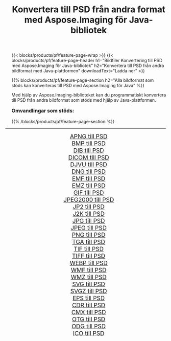 ﻿---
title: Konvertera till PSD från andra format med Aspose.Imaging för Java-bibliotek 
weight: 3920
url: /sv/java/conversion/to/psd/ 
lang: sv
langdirlevel: 2
locales: zh-hans,ja,it,ru,de,es,fr,nl,id,lt,pl,pt,vi,tr,ko,zh-hant,ar,hi,th,sv,cs,uk,he
description: Med Aspose.Imaging kan du konvertera till PSD från andra format med Java
---

{{< blocks/products/pf/feature-page-wrap >}}
{{< blocks/products/pf/feature-page-header h1="Bildfiler Konvertering till PSD med Aspose.Imaging för Java-bibliotek" h2="Konvertera till PSD från andra bildformat med Java-plattformen" downloadText="Ladda ner" >}}


{{% blocks/products/pf/feature-page-section  h2="Alla bildformat som stöds kan konverteras till PSD med Aspose.Imaging för Java" %}}
<p align=justify>Med hjälp av Aspose.Imaging-biblioteket kan du programmatiskt konvertera till PSD från andra bildformat som stöds med hjälp av Java-plattformen.</p>
<h3 style="margin-top:16px;">
Omvandlingar som stöds:
</h3>
{{% /blocks/products/pf/feature-page-section %}}
<div class="container-fluid productfamilypage bg-gray">
    <div class="convertypes bg-gray agp-content section">
        <div class="container">
		<hr style="margin-left:-20px;"/>
		<div class="row other-converters" style="gap: 10px;font-size: 19px;text-align:center;">
		    <div class='col-md-3 other-converter remove-lp remove-rp'><a href="/imaging/sv/java/conversion/apng-to-psd/" style="padding:15px;">APNG till PSD</a></div>
<div class='col-md-3 other-converter remove-lp remove-rp'><a href="/imaging/sv/java/conversion/bmp-to-psd/" style="padding:15px;">BMP till PSD</a></div>
<div class='col-md-3 other-converter remove-lp remove-rp'><a href="/imaging/sv/java/conversion/dib-to-psd/" style="padding:15px;">DIB till PSD</a></div>
<div class='col-md-3 other-converter remove-lp remove-rp'><a href="/imaging/sv/java/conversion/dicom-to-psd/" style="padding:15px;">DICOM till PSD</a></div>
<div class='col-md-3 other-converter remove-lp remove-rp'><a href="/imaging/sv/java/conversion/djvu-to-psd/" style="padding:15px;">DJVU till PSD</a></div>
<div class='col-md-3 other-converter remove-lp remove-rp'><a href="/imaging/sv/java/conversion/dng-to-psd/" style="padding:15px;">DNG till PSD</a></div>
<div class='col-md-3 other-converter remove-lp remove-rp'><a href="/imaging/sv/java/conversion/emf-to-psd/" style="padding:15px;">EMF till PSD</a></div>
<div class='col-md-3 other-converter remove-lp remove-rp'><a href="/imaging/sv/java/conversion/emz-to-psd/" style="padding:15px;">EMZ till PSD</a></div>
<div class='col-md-3 other-converter remove-lp remove-rp'><a href="/imaging/sv/java/conversion/gif-to-psd/" style="padding:15px;">GIF till PSD</a></div>
<div class='col-md-3 other-converter remove-lp remove-rp'><a href="/imaging/sv/java/conversion/jpeg2000-to-psd/" style="padding:15px;">JPEG2000 till PSD</a></div>
<div class='col-md-3 other-converter remove-lp remove-rp'><a href="/imaging/sv/java/conversion/jp2-to-psd/" style="padding:15px;">JP2 till PSD</a></div>
<div class='col-md-3 other-converter remove-lp remove-rp'><a href="/imaging/sv/java/conversion/j2k-to-psd/" style="padding:15px;">J2K till PSD</a></div>
<div class='col-md-3 other-converter remove-lp remove-rp'><a href="/imaging/sv/java/conversion/jpg-to-psd/" style="padding:15px;">JPG till PSD</a></div>
<div class='col-md-3 other-converter remove-lp remove-rp'><a href="/imaging/sv/java/conversion/jpeg-to-psd/" style="padding:15px;">JPEG till PSD</a></div>
<div class='col-md-3 other-converter remove-lp remove-rp'><a href="/imaging/sv/java/conversion/png-to-psd/" style="padding:15px;">PNG till PSD</a></div>
<div class='col-md-3 other-converter remove-lp remove-rp'><a href="/imaging/sv/java/conversion/tga-to-psd/" style="padding:15px;">TGA till PSD</a></div>
<div class='col-md-3 other-converter remove-lp remove-rp'><a href="/imaging/sv/java/conversion/tif-to-psd/" style="padding:15px;">TIF till PSD</a></div>
<div class='col-md-3 other-converter remove-lp remove-rp'><a href="/imaging/sv/java/conversion/tiff-to-psd/" style="padding:15px;">TIFF till PSD</a></div>
<div class='col-md-3 other-converter remove-lp remove-rp'><a href="/imaging/sv/java/conversion/webp-to-psd/" style="padding:15px;">WEBP till PSD</a></div>
<div class='col-md-3 other-converter remove-lp remove-rp'><a href="/imaging/sv/java/conversion/wmf-to-psd/" style="padding:15px;">WMF till PSD</a></div>
<div class='col-md-3 other-converter remove-lp remove-rp'><a href="/imaging/sv/java/conversion/wmz-to-psd/" style="padding:15px;">WMZ till PSD</a></div>
<div class='col-md-3 other-converter remove-lp remove-rp'><a href="/imaging/sv/java/conversion/svg-to-psd/" style="padding:15px;">SVG till PSD</a></div>
<div class='col-md-3 other-converter remove-lp remove-rp'><a href="/imaging/sv/java/conversion/svgz-to-psd/" style="padding:15px;">SVGZ till PSD</a></div>
<div class='col-md-3 other-converter remove-lp remove-rp'><a href="/imaging/sv/java/conversion/eps-to-psd/" style="padding:15px;">EPS till PSD</a></div>
<div class='col-md-3 other-converter remove-lp remove-rp'><a href="/imaging/sv/java/conversion/cdr-to-psd/" style="padding:15px;">CDR till PSD</a></div>
<div class='col-md-3 other-converter remove-lp remove-rp'><a href="/imaging/sv/java/conversion/cmx-to-psd/" style="padding:15px;">CMX till PSD</a></div>
<div class='col-md-3 other-converter remove-lp remove-rp'><a href="/imaging/sv/java/conversion/otg-to-psd/" style="padding:15px;">OTG till PSD</a></div>
<div class='col-md-3 other-converter remove-lp remove-rp'><a href="/imaging/sv/java/conversion/odg-to-psd/" style="padding:15px;">ODG till PSD</a></div>
<div class='col-md-3 other-converter remove-lp remove-rp'><a href="/imaging/sv/java/conversion/ico-to-psd/" style="padding:15px;">ICO till PSD</a></div>
                </div>
        </div>
    </div>
</div>
<br/>

